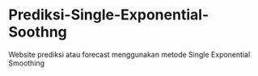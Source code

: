 # Prediksi-Single-Exponential-Soothng
Website prediksi atau forecast menggunakan metode Single Exponential Smoothing
